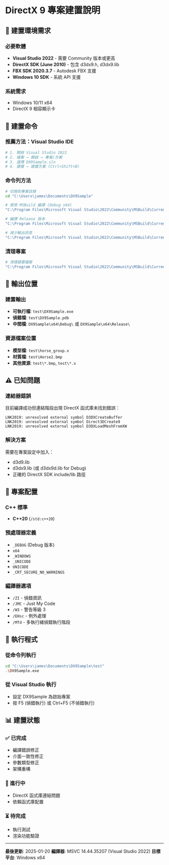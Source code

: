 # DirectX 9 專案建置說明

## 🔧 建置環境需求

### 必要軟體
- **Visual Studio 2022** - 需要 Community 版本或更高
- **DirectX SDK (June 2010)** - 包含 d3dx9.h, d3dx9.lib
- **FBX SDK 2020.3.7** - Autodesk FBX 支援
- **Windows 10 SDK** - 系統 API 支援

### 系統需求
- Windows 10/11 x64
- DirectX 9 相容顯示卡

## 🚀 建置命令

### 推薦方法：Visual Studio IDE
```bash
# 1. 開啟 Visual Studio 2022
# 2. 檔案 → 開啟 → 專案/方案
# 3. 選擇 DX9Sample.sln
# 4. 建置 → 建置方案 (Ctrl+Shift+B)
```

### 命令列方法
```bash
# 切換到專案目錄
cd "C:\Users\james\Documents\DX9Sample"

# 使用 MSBuild 編譯 (Debug x64)
"C:\Program Files\Microsoft Visual Studio\2022\Community\MSBuild\Current\Bin\MSBuild.exe" DX9Sample.vcxproj -p:Configuration=Debug -p:Platform=x64

# 編譯 Release 版本
"C:\Program Files\Microsoft Visual Studio\2022\Community\MSBuild\Current\Bin\MSBuild.exe" DX9Sample.vcxproj -p:Configuration=Release -p:Platform=x64

# 減少輸出訊息
"C:\Program Files\Microsoft Visual Studio\2022\Community\MSBuild\Current\Bin\MSBuild.exe" DX9Sample.vcxproj -p:Configuration=Debug -p:Platform=x64 -v:minimal
```

### 清理專案
```bash
# 清理建置檔案
"C:\Program Files\Microsoft Visual Studio\2022\Community\MSBuild\Current\Bin\MSBuild.exe" DX9Sample.vcxproj -t:Clean -p:Configuration=Debug -p:Platform=x64
```

## 📂 輸出位置

### 建置輸出
- **可執行檔**: `test\DX9Sample.exe`
- **偵錯檔**: `test\DX9Sample.pdb`
- **中間檔**: `DX9Sample\x64\Debug\` 或 `DX9Sample\x64\Release\`

### 資源檔案位置
- **模型檔**: `test\horse_group.x`
- **材質檔**: `test\Horse2.bmp`
- **其他資源**: `test\*.bmp`, `test\*.x`

## ⚠️ 已知問題

### 連結器錯誤
目前編譯成功但連結階段出現 DirectX 函式庫未找到錯誤：
```
LNK2019: unresolved external symbol D3DXCreateBuffer
LNK2019: unresolved external symbol Direct3DCreate9
LNK2019: unresolved external symbol D3DXLoadMeshFromXW
```

### 解決方案
需要在專案設定中加入：
- d3d9.lib
- d3dx9.lib (或 d3dx9d.lib for Debug)
- 正確的 DirectX SDK include/lib 路徑

## 🔧 專案配置

### C++ 標準
- **C++20** (`/std:c++20`)

### 預處理器定義
- `_DEBUG` (Debug 版本)
- `x64`
- `_WINDOWS`
- `_UNICODE`
- `UNICODE`
- `_CRT_SECURE_NO_WARNINGS`

### 編譯器選項
- `/ZI` - 偵錯資訊
- `/JMC` - Just My Code
- `/W3` - 警告等級 3
- `/EHsc` - 例外處理
- `/MTd` - 多執行緒偵錯執行階段

## 🏃 執行程式

### 從命令列執行
```bash
cd "C:\Users\james\Documents\DX9Sample\test"
.\DX9Sample.exe
```

### 從 Visual Studio 執行
- 設定 DX9Sample 為啟始專案
- 按 F5 (偵錯執行) 或 Ctrl+F5 (不偵錯執行)

## 📊 建置狀態

### ✅ 已完成
- 編譯錯誤修正
- 介面一致性修正
- 參數類型修正
- 架構重構

### 🔄 進行中
- DirectX 函式庫連結問題
- 依賴函式庫配置

### ⏳ 待完成
- 執行測試
- 渲染功能驗證

---

**最後更新**: 2025-01-20
**編譯器**: MSVC 14.44.35207 (Visual Studio 2022)
**目標平台**: Windows x64